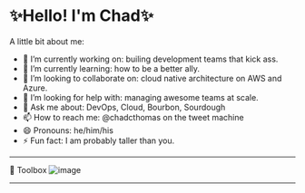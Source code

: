# ✨Hello! I'm Chad✨

A little bit about me:

- 🔭 I’m currently working on: builing development teams that kick ass.
- 🌱 I’m currently learning: how to be a better ally.
- 👯 I’m looking to collaborate on: cloud native architecture on AWS and Azure.
- 🤔 I’m looking for help with: managing awesome teams at scale.
- 💬 Ask me about: DevOps, Cloud, Bourbon, Sourdough
- 📫 How to reach me: @chadcthomas on the tweet machine 
- 😄 Pronouns: he/him/his
- ⚡ Fun fact: I am probably taller than you.

--------

🧰 Toolbox
![image](https://user-images.githubusercontent.com/1157760/115097034-e3be2e80-9ef5-11eb-8e02-daf7a72da41c.png)


--------
